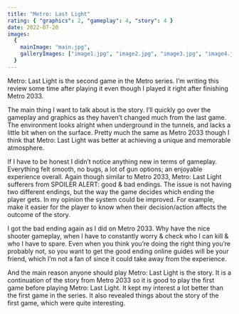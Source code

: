 ```yaml
---
title: "Metro: Last Light"
rating: { "graphics": 2, "gameplay": 4, "story": 4 }
date: 2022-07-20
images:
  {
    mainImage: "main.jpg",
    galleryImages: ["image1.jpg", "image2.jpg", "image3.jpg", "image4.jpg"],
  }
---
```


Metro: Last Light is the second game in the Metro series. I’m writing this review some time after playing it even though I played it right after finishing Metro 2033.

The main thing I want to talk about is the story. I’ll quickly go over the gameplay and graphics as they haven’t changed much from the last game. The environment looks alright when underground in the tunnels, and lacks a little bit when on the surface. Pretty much the same as Metro 2033 though I think that Metro: Last Light was better at achieving a unique and memorable atmosphere.

If I have to be honest I didn’t notice anything new in terms of gameplay. Everything felt smooth, no bugs, a lot of gun options; an enjoyable experience overall. Again though similar to Metro 2033, Metro: Last Light sufferers from SPOILER ALERT: good & bad endings. The issue is not having two different endings, but the way the game decides which ending the player gets. In my opinion the system could be improved. For example, make it easier for the player to know when their decision/action affects the outcome of the story.

I got the bad ending again as I did on Metro 2033. Why have the nice shooter gameplay, when I have to constantly worry & check who I can kill & who I have to spare. Even when you think you’re doing the right thing you’re probably not, so you want to get the good ending online guides will be your friend, which I’m not a fan of since it could take away from the experience.

And the main reason anyone should play Metro: Last Light is the story. It is a continuation of the story from Metro 2033 so it is good to play the first game before playing Metro: Last Light. It kept my interest a lot better than the first game in the series. It also revealed things about the story of the first game, which were quite interesting.
